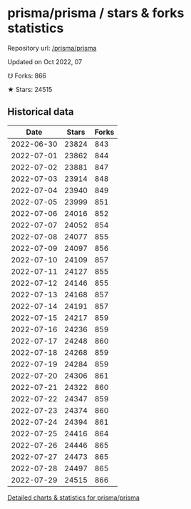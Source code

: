 # prisma/prisma / stars & forks statistics

Repository url: [/prisma/prisma](https://github.com/prisma/prisma)

Updated on Oct 2022, 07

☋ Forks: 866

★ Stars: 24515

## Historical data
| Date | Stars | Forks |
|------|-------|-------|
| 2022-06-30 | 23824 | 843 | 
| 2022-07-01 | 23862 | 844 | 
| 2022-07-02 | 23881 | 847 | 
| 2022-07-03 | 23914 | 848 | 
| 2022-07-04 | 23940 | 849 | 
| 2022-07-05 | 23999 | 851 | 
| 2022-07-06 | 24016 | 852 | 
| 2022-07-07 | 24052 | 854 | 
| 2022-07-08 | 24077 | 855 | 
| 2022-07-09 | 24097 | 856 | 
| 2022-07-10 | 24109 | 857 | 
| 2022-07-11 | 24127 | 855 | 
| 2022-07-12 | 24146 | 855 | 
| 2022-07-13 | 24168 | 857 | 
| 2022-07-14 | 24191 | 857 | 
| 2022-07-15 | 24217 | 859 | 
| 2022-07-16 | 24236 | 859 | 
| 2022-07-17 | 24248 | 860 | 
| 2022-07-18 | 24268 | 859 | 
| 2022-07-19 | 24284 | 859 | 
| 2022-07-20 | 24306 | 861 | 
| 2022-07-21 | 24322 | 860 | 
| 2022-07-22 | 24347 | 859 | 
| 2022-07-23 | 24374 | 860 | 
| 2022-07-24 | 24394 | 861 | 
| 2022-07-25 | 24416 | 864 | 
| 2022-07-26 | 24446 | 865 | 
| 2022-07-27 | 24473 | 865 | 
| 2022-07-28 | 24497 | 865 | 
| 2022-07-29 | 24515 | 866 | 


[Detailed charts & statistics for prisma/prisma](https://reviewgithub.com/rep/prisma/prisma)
